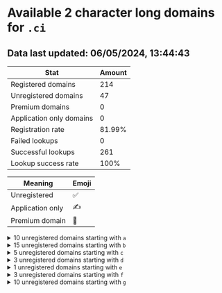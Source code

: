 # Available 2 character long domains for `.ci`

## Data last updated: 06/05/2024, 13:44:43

|Stat|Amount|
|--|--|
|Registered domains|214|
|Unregistered domains|47|
|Premium domains|0|
|Application only domains|0|
|Registration rate|81.99%|
|Failed lookups|0|
|Successful lookups|261|
|Lookup success rate|100%|


|Meaning|Emoji|
|--|--|
|Unregistered|:white_check_mark:|
|Application only|:writing_hand:|
|Premium domain|:gem:|

<details>
<summary>10 unregistered domains starting with <bold><code>a</code></bold></summary>

|Type|Domain|
|--|--|
|:white_check_mark:|`a0.ci`|
|:white_check_mark:|`a1.ci`|
|:white_check_mark:|`a5.ci`|
|:white_check_mark:|`ab.ci`|
|:white_check_mark:|`ae.ci`|
|:white_check_mark:|`ai.ci`|
|:white_check_mark:|`an.ci`|
|:white_check_mark:|`ar.ci`|
|:white_check_mark:|`at.ci`|
|:white_check_mark:|`az.ci`|
</details>
<details>
<summary>15 unregistered domains starting with <bold><code>b</code></bold></summary>

|Type|Domain|
|--|--|
|:white_check_mark:|`b0.ci`|
|:white_check_mark:|`b1.ci`|
|:white_check_mark:|`b2.ci`|
|:white_check_mark:|`ba.ci`|
|:white_check_mark:|`bb.ci`|
|:white_check_mark:|`bd.ci`|
|:white_check_mark:|`be.ci`|
|:white_check_mark:|`bh.ci`|
|:white_check_mark:|`bi.ci`|
|:white_check_mark:|`bj.ci`|
|:white_check_mark:|`bk.ci`|
|:white_check_mark:|`bm.ci`|
|:white_check_mark:|`bo.ci`|
|:white_check_mark:|`bu.ci`|
|:white_check_mark:|`by.ci`|
</details>
<details>
<summary>5 unregistered domains starting with <bold><code>c</code></bold></summary>

|Type|Domain|
|--|--|
|:white_check_mark:|`c1.ci`|
|:white_check_mark:|`c2.ci`|
|:white_check_mark:|`c7.ci`|
|:white_check_mark:|`cr.ci`|
|:white_check_mark:|`ct.ci`|
</details>
<details>
<summary>3 unregistered domains starting with <bold><code>d</code></bold></summary>

|Type|Domain|
|--|--|
|:white_check_mark:|`d4.ci`|
|:white_check_mark:|`dj.ci`|
|:white_check_mark:|`dx.ci`|
</details>
<details>
<summary>1 unregistered domains starting with <bold><code>e</code></bold></summary>

|Type|Domain|
|--|--|
|:white_check_mark:|`ey.ci`|
</details>
<details>
<summary>3 unregistered domains starting with <bold><code>f</code></bold></summary>

|Type|Domain|
|--|--|
|:white_check_mark:|`f7.ci`|
|:white_check_mark:|`f9.ci`|
|:white_check_mark:|`ff.ci`|
</details>
<details>
<summary>10 unregistered domains starting with <bold><code>g</code></bold></summary>

|Type|Domain|
|--|--|
|:white_check_mark:|`g3.ci`|
|:white_check_mark:|`g4.ci`|
|:white_check_mark:|`g5.ci`|
|:white_check_mark:|`ga.ci`|
|:white_check_mark:|`gd.ci`|
|:white_check_mark:|`gk.ci`|
|:white_check_mark:|`gt.ci`|
|:white_check_mark:|`gx.ci`|
|:white_check_mark:|`gy.ci`|
|:white_check_mark:|`gz.ci`|
</details>